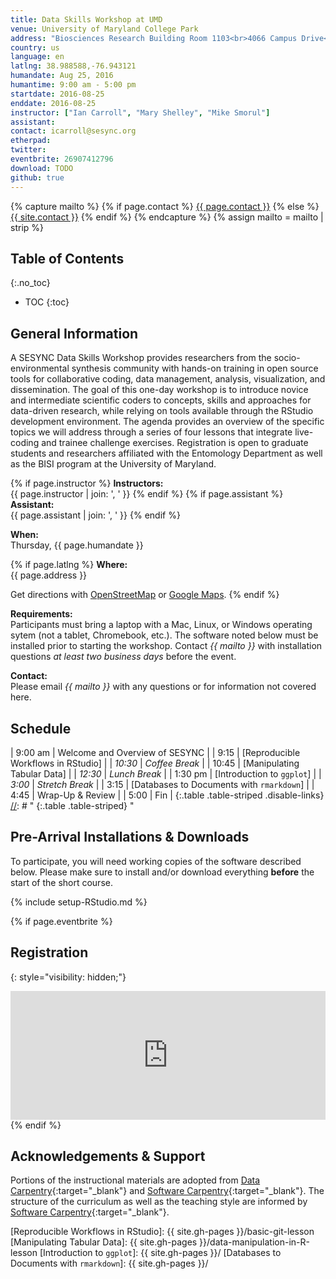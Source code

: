 ```yaml
---
title: Data Skills Workshop at UMD
venue: University of Maryland College Park
address: "Biosciences Research Building Room 1103<br>4066 Campus Drive<br>College Park, MD 20742"
country: us
language: en
latlng: 38.988588,-76.943121
humandate: Aug 25, 2016
humantime: 9:00 am - 5:00 pm
startdate: 2016-08-25
enddate: 2016-08-25
instructor: ["Ian Carroll", "Mary Shelley", "Mike Smorul"]
assistant:
contact: icarroll@sesync.org
etherpad:
twitter:
eventbrite: 26907412796
download: TODO
github: true
---
```


[//]: # " Capture additional variables. "

{% capture mailto %}
{% if page.contact %}
  <a href='mailto:{{page.contact}}'>{{ page.contact }}</a>
{% else %}
  <a href='mailto:{{site.contact}}'>{{ site.contact }}</a>
{% endif %}
{% endcapture %}
{% assign mailto = mailto | strip %}

[//]: # " Edit the values in the parameter block above to be appropriate for your bootcamp. "
[//]: # " Please use three-letter month names for the 'humandate' field. "

## Table of Contents
{:.no_toc}

* TOC
{:toc}

## General Information

A SESYNC Data Skills Workshop provides researchers from the socio-environmental synthesis community with hands-on training in open source tools for collaborative coding, data management, analysis, visualization, and dissemination.
The goal of this one-day workshop is to introduce novice and intermediate scientific coders to concepts, skills and approaches for data-driven research, while relying on tools available through the RStudio development environment.
The agenda provides an overview of the specific topics we will address through a series of four lessons that integrate live-coding and trainee challenge exercises.
Registration is open to graduate students and researchers affiliated with the Entomology Department as well as the BISI program at the University of Maryland.

[//]: # " This block displays the instructors' names if they are available. "

{% if page.instructor %}
**Instructors:**  
{{ page.instructor | join: ', ' }}
{% endif %}
{% if page.assistant %}
**Assistant:**  
{{ page.assistant | join: ', ' }}
{% endif %}

[//]: # " Modify this block to reflect the target audience for your bootcamp. "
[//]: # " In particular, if it is only open to people from a particular institution, "
[//]: # " or if specialized prerequisite knowledge is required, please mention that. "

**When:**  
Thursday, {{ page.humandate }}

[//]: # " This block displays the address and links to a map showing directions. "
{% if page.latlng %}
**Where:**  
{{ page.address }}
  
Get directions with
<a href="//www.openstreetmap.org/?mlat={{ page.latlng | replace:',','&mlon=' }}&zoom=16">OpenStreetMap</a> or
<a href="//maps.google.com/maps?q={{ page.latlng }}">Google Maps</a>.
{% endif %}

[//]: # " Modify the block below if there are any special requirements. "

**Requirements:**  
Participants must bring a laptop with a Mac, Linux, or Windows operating sytem (not a tablet, Chromebook, etc.). The software noted below must be installed prior to starting the workshop. Contact *{{ mailto }}* with installation questions *at least two business days* before the event.

[//]: # " The following block automatically inserts a contact email address if one has been specified for the page. "
[//]: # " If one hasn't, this block inserts the generic contact address for Software Carpentry. "

**Contact:**  
Please email *{{ mailto }}* with any questions or for information not covered here.

[//]: # " Edit this block to show the syllabus and schedule for your bootcamp. "

## Schedule

[//]: # " too early? allow pre-event install time? "
[//]: # " Motivate utility of R before version control? Or is GitHub sexy enough? "

| 9:00 am | Welcome and Overview of SESYNC            |
|    9:15 | [Reproducible Workflows in RStudio]       |
| *10:30* | *Coffee Break*                            |
|   10:45 | [Manipulating Tabular Data]               |
| *12:30* | *Lunch Break*                             |
| 1:30 pm | [Introduction to `ggplot`]                |
|  *3:00* | *Stretch Break*                           |
|    3:15 | [Databases to Documents with `rmarkdown`] |
|    4:45 | Wrap-Up & Review                          |
|    5:00 | Fin                                       |
{:.table .table-striped .disable-links}
[//]: # " {:.table .table-striped} "

[//]: # " Edit the setup instructions in _includes/setup.html to reflect your bootcamp. "
[//]: # " (In particular, most bootcamps teach either Python or R, not both.) "

## Pre-Arrival Installations & Downloads

To participate, you will need working copies of the software described below.
Please make sure to install and/or download everything **before** the start of the short course.

{% include setup-RStudio.md %}

{% if page.eventbrite %}
## Registration
{: style="visibility: hidden;"}

<iframe src="https://www.eventbrite.com/tickets-external?eid={{ page.eventbrite }}&ref=etckt" frameborder="0" width="100%" height="206px" scrolling="auto"></iframe>
{% endif %}

## Acknowledgements & Support
Portions of the instructional materials are adopted from [Data Carpentry](http://www.datacarpentry.org){:target="_blank"} and [Software Carpentry](http://software-carpentry.org){:target="_blank"}.
The structure of the curriculum as well as the teaching style are informed by [Software Carpentry](http://software-carpentry.org){:target="_blank"}.

[//]: # " Links by Reference "

[Reproducible Workflows in RStudio]: {{ site.gh-pages }}/basic-git-lesson
[Manipulating Tabular Data]: {{ site.gh-pages }}/data-manipulation-in-R-lesson
[Introduction to `ggplot`]: {{ site.gh-pages }}/
[Databases to Documents with `rmarkdown`]: {{ site.gh-pages }}/
